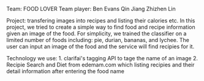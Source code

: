 Team: FOOD LOVER
Team player: 
	Ben Evans
	Qin Jiang
	Zhizhen Lin

Project: transfering images into recipes and listing their calories etc.
In this project, we tried to create a simple way to find food and recipe information
given an image of the food. For simplicity, we trained the classifier on a limited
number of foods including: pie, durian, bananas, and lychee. The user can input 
an image of the food and the service will find recipies for it.

Technology we use: 
	1. clarifai's tagging API to tage the name of an image
	2. Recipie Search and Diet from edemam.com which listing recipies and their detail information after entering the food name

